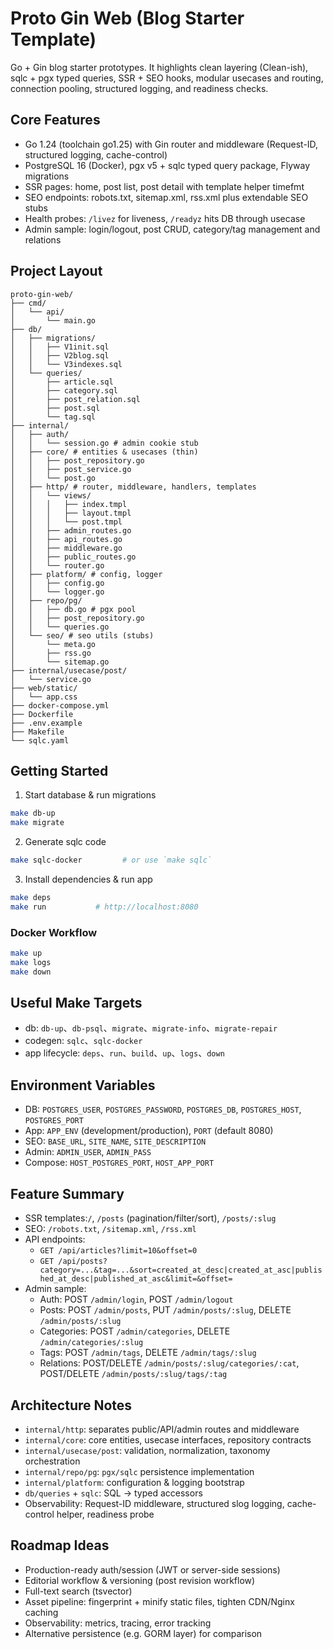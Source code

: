# Proto Gin Web (Blog Starter Template)

Go + Gin blog starter prototypes. It highlights clean layering (Clean-ish), sqlc + pgx typed queries, SSR + SEO hooks, modular usecases and routing, connection pooling, structured logging, and readiness checks.

## Core Features
- Go 1.24 (toolchain go1.25) with Gin router and middleware (Request-ID, structured logging, cache-control)
- PostgreSQL 16 (Docker), pgx v5 + sqlc typed query package, Flyway migrations
- SSR pages: home, post list, post detail with template helper timefmt
- SEO endpoints: robots.txt, sitemap.xml, rss.xml plus extendable SEO stubs
- Health probes: `/livez` for liveness, `/readyz` hits DB through usecase
- Admin sample: login/logout, post CRUD, category/tag management and relations

## Project Layout
```plaintext
proto-gin-web/
├── cmd/
│   └── api/
│       └── main.go
├── db/
│   ├── migrations/
│   │   ├── V1init.sql
│   │   ├── V2blog.sql
│   │   └── V3indexes.sql
│   └── queries/
│       ├── article.sql
│       ├── category.sql
│       ├── post_relation.sql
│       ├── post.sql
│       └── tag.sql
├── internal/
│   ├── auth/
│   │   └── session.go # admin cookie stub
│   ├── core/ # entities & usecases (thin)
│   │   ├── post_repository.go
│   │   ├── post_service.go
│   │   └── post.go
│   ├── http/ # router, middleware, handlers, templates
│   │   └── views/
│   │   │   ├── index.tmpl
│   │   │   ├── layout.tmpl
│   │   │   └── post.tmpl
│   │   ├── admin_routes.go
│   │   ├── api_routes.go
│   │   ├── middleware.go
│   │   ├── public_routes.go
│   │   └── router.go
│   ├── platform/ # config, logger
│   │   ├── config.go
│   │   └── logger.go
│   ├── repo/pg/
│   │   ├── db.go # pgx pool
│   │   ├── post_repository.go
│   │   └── queries.go
│   └── seo/ # seo utils (stubs)
│       └── meta.go
│       ├── rss.go
│       └── sitemap.go
├── internal/usecase/post/
│   └── service.go
├── web/static/
│   └── app.css
├── docker-compose.yml
├── Dockerfile
├── .env.example
├── Makefile
└── sqlc.yaml
```

## Getting Started
1. Start database & run migrations
```bash
make db-up
make migrate
```
2. Generate sqlc code
```bash
make sqlc-docker         # or use `make sqlc`
```
3. Install dependencies & run app
```bash
make deps
make run           # http://localhost:8080
```

### Docker Workflow
```bash
make up
make logs
make down
```

## Useful Make Targets
- db: `db-up`、`db-psql`、`migrate`、`migrate-info`、`migrate-repair`
- codegen: `sqlc`、`sqlc-docker`
- app lifecycle: `deps`、`run`、`build`、`up`、`logs`、`down`

## Environment Variables
- DB: `POSTGRES_USER`, `POSTGRES_PASSWORD`, `POSTGRES_DB`, `POSTGRES_HOST`, `POSTGRES_PORT`
- App: `APP_ENV` (development/production), `PORT` (default 8080)
- SEO: `BASE_URL`, `SITE_NAME`, `SITE_DESCRIPTION`
- Admin: `ADMIN_USER`, `ADMIN_PASS`
- Compose: `HOST_POSTGRES_PORT`, `HOST_APP_PORT`

## Feature Summary
- SSR templates:`/`, `/posts` (pagination/filter/sort), `/posts/:slug`
- SEO: `/robots.txt`, `/sitemap.xml`, `/rss.xml`
- API endpoints:
  - `GET /api/articles?limit=10&offset=0`
  - `GET /api/posts?category=...&tag=...&sort=created_at_desc|created_at_asc|published_at_desc|published_at_asc&limit=&offset=`
- Admin sample:
  - Auth: POST `/admin/login`, POST `/admin/logout`
  - Posts: POST `/admin/posts`, PUT `/admin/posts/:slug`, DELETE `/admin/posts/:slug`
  - Categories: POST `/admin/categories`, DELETE `/admin/categories/:slug`
  - Tags: POST `/admin/tags`, DELETE `/admin/tags/:slug`
  - Relations: POST/DELETE `/admin/posts/:slug/categories/:cat`, POST/DELETE `/admin/posts/:slug/tags/:tag`

## Architecture Notes
- `internal/http`: separates public/API/admin routes and middleware
- `internal/core`: core entities, usecase interfaces, repository contracts
- `internal/usecase/post`: validation, normalization, taxonomy orchestration
- `internal/repo/pg`: `pgx/sqlc` persistence implementation
- `internal/platform`: configuration & logging bootstrap
- `db/queries` + `sqlc`: SQL -> typed accessors
- Observability: Request-ID middleware, structured slog logging, cache-control helper, readiness probe

## Roadmap Ideas
- Production-ready auth/session (JWT or server-side sessions)
- Editorial workflow & versioning (post revision workflow)
- Full-text search (tsvector)
- Asset pipeline: fingerprint + minify static files, tighten CDN/Nginx caching
- Observability: metrics, tracing, error tracking
- Alternative persistence (e.g. GORM layer) for comparison
